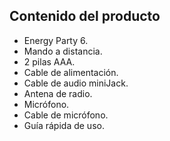 ## Contenido del producto

* Energy Party 6.
* Mando a distancia.
* 2 pilas AAA.
* Cable de alimentación.
* Cable de audio miniJack.
* Antena de radio.
* Micrófono.
* Cable de micrófono.
* Guía rápida de uso.
